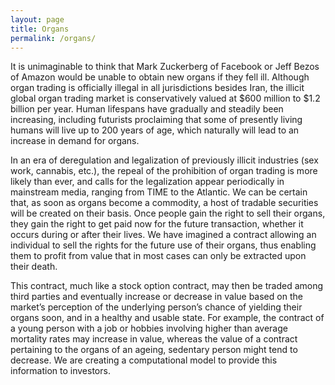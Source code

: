 ```yaml
---
layout: page
title: Organs
permalink: /organs/
---
```


It is unimaginable to think that Mark Zuckerberg of Facebook or Jeff Bezos of Amazon would be unable to obtain new organs if they fell ill. Although organ trading is officially illegal in all jurisdictions besides Iran, the illicit global organ trading market is conservatively valued at $600 million to $1.2 billion per year. Human lifespans have gradually and steadily been increasing, including futurists proclaiming that some of presently living humans will live up to 200 years of age, which naturally will lead to an increase in demand for organs.

In an era of deregulation and legalization of previously illicit industries (sex work, cannabis, etc.), the repeal of the prohibition of organ trading is more likely than ever, and calls for the legalization appear periodically in mainstream media, ranging from TIME to the Atlantic. We can be certain that, as soon as organs become a commodity, a host of tradable securities will be created on their basis. Once people gain the right to sell their organs, they gain the right to get paid now for the future transaction, whether it occurs during or after their lives. We have imagined a contract allowing an individual to sell the rights for the future use of their organs, thus enabling them to profit from value that in most cases can only be extracted upon their death. 

This contract, much like a stock option contract, may then be traded among third parties and eventually increase or decrease in value based on the market’s perception of the underlying person’s chance of yielding their organs soon, and in a healthy and usable state. For example, the contract of a young person with a job or hobbies involving higher than average mortality rates may increase in value, whereas the value of a contract pertaining to the organs of an ageing, sedentary person might tend to decrease. We are creating a computational model to provide this information to investors.
